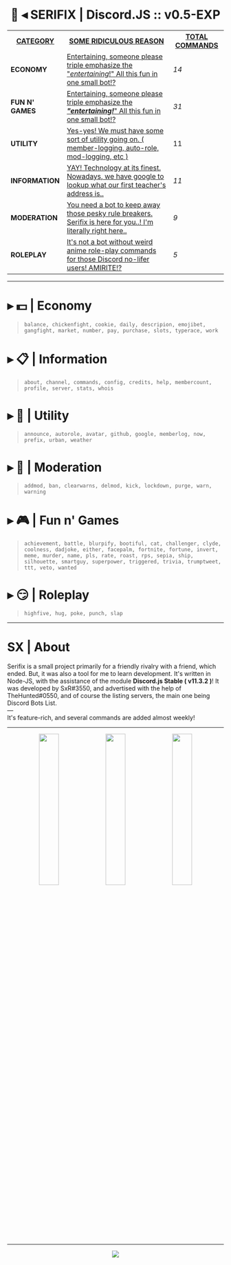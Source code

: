 <p align="center">
<h1 align="center" style="font-family:"Arial Black";"><strong>       🚀 ◂ SERIFIX | Discord.JS :: v0.5-EXP</strong></h1>
</p>
<table class="tg">
  <tr>
    <th class="tg-xojs"><span style="font-weight:bold;text-decoration:underline">CATEGORY</span></th>
    <th class="tg-s6z2"><span style="font-weight:bold;text-decoration:underline">SOME RIDICULOUS REASON</span></th>
    <th class="tg-yw4l"><span style="font-weight:bold;text-decoration:underline">TOTAL COMMANDS</span></th>
  </tr>
  <tr>
    <td class="tg-lhfu"><span style="font-weight:bold">ECONOMY</span></td>
    <td class="tg-xojs"><span style="text-decoration:underline">Entertaining, someone please triple emphasize the "</span><span style="font-style:italic;text-decoration:underline">entertaining</span><span style="font-style:normal;text-decoration:underline">!" All this fun in one small bot!?</span></td>
    <td class="tg-baqh"><span style="font-style:italic">14</span></td>
  </tr>
  <tr>
    <td class="tg-o9ov"><span style="font-weight:bold">FUN N' GAMES</span></td>
    <td class="tg-shwv"><span style="text-decoration:underline">Entertaining, someone please triple emphasize the </span><span style="font-weight:bold;font-style:italic;text-decoration:underline">"entertaining!</span><span style="text-decoration:underline">" All this fun in one small bot!?</span></td>
    <td class="tg-baqh"><span style="font-style:italic">31</span></td>
  </tr>
  <tr>
    <td class="tg-o9ov"><span style="font-weight:bold">UTILITY</span></td>
    <td class="tg-shwv"><span style="text-decoration:underline">Yes-yes! We must have some sort of utility going on. ( member-logging, auto-role, mod-logging, etc )</span></td>
    <td class="tg-baqh">11</td>
  </tr>
  <tr>
    <td class="tg-o9ov"><span style="font-weight:bold">INFORMATION</span></td>
    <td class="tg-shwv"><span style="text-decoration:underline">YAY! Technology at its finest. Nowadays, we have google to lookup what our first teacher's address is..</span></td>
    <td class="tg-baqh"><span style="font-style:italic">11</span></td>
  </tr>
  <tr>
    <td class="tg-o9ov"><span style="font-weight:bold">MODERATION</span></td>
    <td class="tg-shwv"><span style="text-decoration:underline">You need a bot to keep away those pesky rule breakers. Serifix is here for you..! I'm literally right here..</span></td>
    <td class="tg-baqh"><span style="font-style:italic">9</span></td>
  </tr>
  <tr>
    <td class="tg-o9ov"><span style="font-weight:bold">ROLEPLAY</span></td>
    <td class="tg-shwv"><span style="text-decoration:underline">It's not a bot without weird anime role-play commands for those Discord no-lifer users! AMIRITE!?</span></td>
    <td class="tg-baqh"><span style="font-style:italic">5</span></td>
  </tr>
</table>

<hr>

# ▸ 💵 | Economy
 > `balance, chickenfight, cookie, daily, descripion, emojibet, gangfight, market, number, pay, purchase, slots, typerace, work`
 
# ▸ 📋 | Information
> `about, channel, commands, config, credits, help, membercount, profile, server, stats, whois`

# ▸ 🔧 | Utility
> `announce, autorole, avatar, github, google, memberlog, now, prefix, urban, weather`

# ▸ 🔨 | Moderation
> `addmod, ban, clearwarns, delmod, kick, lockdown, purge, warn, warning`

# ▸ 🎮 | Fun n' Games
> `achievement, battle, blurpify, bootiful, cat, challenger, clyde, coolness, dadjoke, either, facepalm, fortnite, fortune, invert, meme, murder, name, pls, rate, roast, rps, sepia, ship, silhouette, smartguy, superpower, triggered, trivia, trumptweet, ttt, veto, wanted`

# ▸ 😏 | Roleplay

> `highfive, hug, poke, punch, slap`
<hr>

# SX | About

Serifix is a small project primarily for a friendly rivalry with a friend, which ended. But, it was also a tool for me to learn development. It's written in Node-JS, with the assistance of the module <strong>Discord.js Stable ( v11.3.2 )</strong>! It was developed by SxR#3550, and advertised with the help of TheHunted#0550, and of course the listing servers, the main one being Discord Bots List.
<br/>
—
<br/>
It's feature-rich, and several commands are added almost weekly!
<hr>

<p align="center">
<img src="https://nuggetbot.com/listcord/embed.svg?id=453235434172973056" width="30%"></img> <img src="https://discordbots.org/api/widget/453235434172973056.svg" width="30%"></img> <img src="https://botsfordiscord.com/api/v1/bots/453235434172973056/embed.svg" width="30%"></img> 
</p>

<hr>
<p align="center">
  <img src="https://media.discordapp.net/attachments/368871628253298701/466440027132526593/TEXT_-_SerifixDocs.png">
</p>
